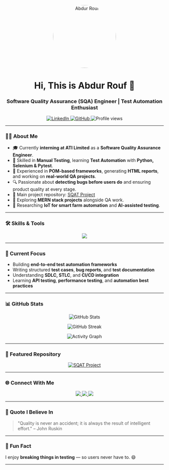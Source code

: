 <!-- 👋 Welcome Section with Banner Image -->
<p align="center">
  <img src="https:gihub.com/git pro.jpg" alt="Abdur Rouf" width="200" style="border-radius:50%; animation: bounce 2s infinite;">
</p>

<h1 align="center">Hi, This is Abdur Rouf 👋</h1>
<h3 align="center">Software Quality Assurance (SQA) Engineer | Test Automation Enthusiast</h3>

<p align="center">
  <a href="https://linkedin.com/in/abdur-rouf-sqa" target="_blank">
    <img src="https://img.shields.io/badge/LinkedIn-blue?style=flat&logo=linkedin" alt="LinkedIn"/>
  </a>
  <a href="https://github.com/Abdur-Rouf20" target="_blank">
    <img src="https://img.shields.io/badge/GitHub-000?style=flat&logo=github" alt="GitHub"/>
  </a>
  <img src="https://komarev.com/ghpvc/?username=Abdur-Rouf20&color=green" alt="Profile views"/>
</p>

---

### 👨‍💻 About Me

- 🎓 Currently **interning at ATI Limited** as a **Software Quality Assurance Engineer**.  
- 🧠 Skilled in **Manual Testing**, learning **Test Automation** with **Python, Selenium & Pytest**.  
- 🧩 Experienced in **POM-based frameworks**, generating **HTML reports**, and working on **real-world QA projects**.  
- 🔍 Passionate about **detecting bugs before users do** and ensuring product quality at every stage.  
- 📂 Main project repository: [SQAT Project](https://github.com/Abdur-Rouf20/SQAT-Project)  
- 🤖 Exploring **MERN stack projects** alongside QA work.  
- 🌱 Researching **IoT for smart farm automation** and **AI-assisted testing**.

---

### 🛠️ Skills & Tools

<p align="center">
  <img src="https://skillicons.dev/icons?i=python,selenium,git,github,vscode,html,css,js,linux,mongodb,nodejs,react" />
</p>

---

### 🧪 Current Focus

- Building **end-to-end test automation frameworks**  
- Writing structured **test cases**, **bug reports**, and **test documentation**  
- Understanding **SDLC, STLC**, and **CI/CD integration**  
- Learning **API testing**, **performance testing**, and **automation best practices**  

---

### 📊 GitHub Stats

<p align="center">
  <img src="https://github-readme-stats.vercel.app/api?username=Abdur-Rouf20&show_icons=true&theme=tokyonight" alt="GitHub Stats" />
</p>

<p align="center">
  <img src="https://github-readme-streak-stats.herokuapp.com/?user=Abdur-Rouf20&theme=tokyonight" alt="GitHub Streak" />
</p>

<p align="center">
  <img src="https://github-readme-activity-graph.vercel.app/graph?username=Abdur-Rouf20&theme=tokyo-night" alt="Activity Graph" />
</p>

---

### 🧩 Featured Repository

<p align="center">
  <a href="https://github.com/Abdur-Rouf20/SQAT-Project">
    <img src="https://github-readme-stats.vercel.app/api/pin/?username=Abdur-Rouf20&repo=SQAT-Project&theme=tokyonight" alt="SQAT Project"/>
  </a>
</p>

---

### 🌐 Connect With Me

<p align="center">
  <a href="https://linkedin.com/in/abdur-rouf-sqa" target="_blank">
    <img src="https://img.shields.io/badge/LinkedIn-abdur--rouf--sqa-blue?style=flat&logo=linkedin"/>
  </a>
  <a href="https://github.com/Abdur-Rouf20" target="_blank">
    <img src="https://img.shields.io/badge/GitHub-Abdur--Rouf20-black?style=flat&logo=github"/>
  </a>
  <a href="mailto:abdurrouf@example.com">
    <img src="https://img.shields.io/badge/Email-abdurrouf%40example.com-red?style=flat&logo=gmail"/>
  </a>
</p>

---

### 💬 Quote I Believe In
> "Quality is never an accident; it is always the result of intelligent effort." – John Ruskin

---

### 🧠 Fun Fact
I enjoy **breaking things in testing** — so users never have to. 😄

---

<style>
@keyframes bounce {
  0%, 20%, 50%, 80%, 100% { transform: translateY(0); }
  40% { transform: translateY(-15px); }
  60% { transform: translateY(-7px); }
}
</style>
